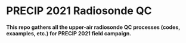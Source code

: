 # PRECIP 2021 Radiosonde QC

**This repo gathers all the upper-air radiosonde QC processes (codes, exaamples, etc.) for PRECIP 2021 field campaign.**
